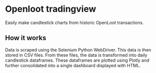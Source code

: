 # Openloot tradingview
Easily make candlestick charts from historic OpenLoot transactions.

## How it works
Data is scraped using the Selenium Python WebDriver. This data is then stored in CSV files. From these files, the data is transformed into daily candlestick dataframes. These dataframes are plotted using Plotly and further consolidated into a single dashboard displayed with HTML.